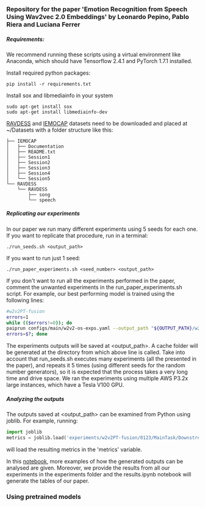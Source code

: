 ### Repository for the paper 'Emotion Recognition from Speech Using Wav2vec 2.0 Embeddings' by Leonardo Pepino, Pablo Riera and Luciana Ferrer

##### Requirements:

We recommend running these scripts using a virtual environment like Anaconda, which should have Tensorflow 2.4.1 and PyTorch 1.7.1 installed.

Install required python packages:
```
pip install -r requirements.txt
```

Install sox and libmediainfo in your system
```
sudo apt-get install sox
sudo apt-get install libmediainfo-dev
```

[RAVDESS](https://zenodo.org/record/1188976#.YILiD3VKiV4) and [IEMOCAP](https://sail.usc.edu/iemocap/) datasets need to be downloaded and placed at ~/Datasets with a folder structure like this:
```
├── IEMOCAP
│   ├── Documentation
│   ├── README.txt
│   ├── Session1
│   ├── Session2
│   ├── Session3
│   ├── Session4
│   └── Session5
└── RAVDESS
    └── RAVDESS
        ├── song
        └── speech
```

##### Replicating our experiments

In our paper we run many different experiments using 5 seeds for each one. If you want to replicate that procedure,
run in a terminal:

```
./run_seeds.sh <output_path>
```

If you want to run just 1 seed:

```
./run_paper_experiments.sh <seed_number> <output_path>
```

If you don't want to run all the experiments performed in the paper, comment the unwanted experiments in the run_paper_experiments.sh script. For example, our best performing model is trained using the following lines:

```sh
#w2v2PT-fusion
errors=1
while (($errors!=0)); do
paiprun configs/main/w2v2-os-exps.yaml --output_path "${OUTPUT_PATH}/w2v2PT-fusion/${SEED}" --mods "${seed_mod}&global/wav2vec2_embedding_layer=enc_and_transformer&global/normalize=global"
errors=$?; done
```

The experiments outputs will be saved at <output_path>. A cache folder will be generated at the directory from which above line is called.
Take into account that run_seeds.sh executes many experiments (all the presented in the paper), and repeats it 5 times (using different seeds for the random number generators), so it is expected that the process
takes a very long time and drive space. We ran the experiments using multiple AWS P3.2x large instances, which have a Tesla V100 GPU.

##### Analyzing the outputs

The outputs saved at <output_path> can be examined from Python using joblib. For example, running:

```python
import joblib
metrics = joblib.load('experiments/w2v2PT-fusion/0123/MainTask/DownstreamRavdess/RavdessMetrics/out')
```

will load the resulting metrics in the 'metrics' variable.

In this [notebook](notebooks/results.ipynb), more examples of how the generated outputs can be analysed are given.
Moreover, we provide the results from all our experiments in the experiments folder and the results.ipynb notebook will generate the tables of our paper.

### Using pretrained models

